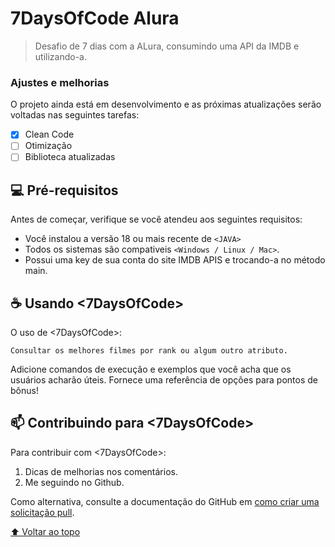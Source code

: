 # 7DaysOfCode Alura

> Desafio de 7 dias com a ALura, consumindo uma API da IMDB e utilizando-a.

### Ajustes e melhorias

O projeto ainda está em desenvolvimento e as próximas atualizações serão voltadas nas seguintes tarefas:

- [x] Clean Code
- [ ] Otimização
- [ ] Biblioteca atualizadas

## 💻 Pré-requisitos

Antes de começar, verifique se você atendeu aos seguintes requisitos:
* Você instalou a versão 18 ou mais recente de `<JAVA>`
* Todos os sistemas são compativeis `<Windows / Linux / Mac>`. 
* Possui uma key de sua conta do site IMDB APIS e trocando-a no método main.


## ☕ Usando <7DaysOfCode>

O uso de <7DaysOfCode>:

```
Consultar os melhores filmes por rank ou algum outro atributo.
```

Adicione comandos de execução e exemplos que você acha que os usuários acharão úteis. Fornece uma referência de opções para pontos de bônus!

## 📫 Contribuindo para <7DaysOfCode>
Para contribuir com <7DaysOfCode>:

1. Dicas de melhorias nos comentários.
2. Me seguindo no Github.

Como alternativa, consulte a documentação do GitHub em [como criar uma solicitação pull](https://help.github.com/en/github/collaborating-with-issues-and-pull-requests/creating-a-pull-request).


[⬆ Voltar ao topo](#7DaysOfCode)<br>
